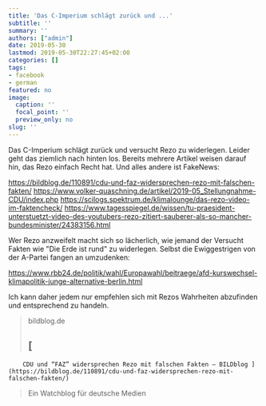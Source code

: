 ```yaml
---
title: 'Das C-Imperium schlägt zurück und ...'
subtitle: ''
summary: ''
authors: ["admin"]
date: 2019-05-30
lastmod: 2019-05-30T22:27:45+02:00
categories: []
tags:
- facebook
- german
featured: no
image:
  caption: ''
  focal_point: ''
  preview_only: no
slug: ''
---
```

Das C-Imperium schlägt zurück und versucht Rezo zu widerlegen. Leider geht das ziemlich nach hinten los. Bereits mehrere Artikel weisen darauf hin, das Rezo einfach Recht hat. Und alles andere ist FakeNews:

https://bildblog.de/110891/cdu-und-faz-widersprechen-rezo-mit-falschen-fakten/
https://www.volker-quaschning.de/artikel/2019-05_Stellungnahme-CDU/index.php
https://scilogs.spektrum.de/klimalounge/das-rezo-video-im-faktencheck/
https://www.tagesspiegel.de/wissen/tu-praesident-unterstuetzt-video-des-youtubers-rezo-zitiert-sauberer-als-so-mancher-bundesminister/24383156.html

Wer Rezo anzweifelt macht sich so lächerlich, wie jemand der Versucht Fakten wie "Die Erde ist rund" zu widerlegen. Selbst die Ewiggestrigen von der A-Partei fangen an umzudenken:

https://www.rbb24.de/politik/wahl/Europawahl/beitraege/afd-kurswechsel-klimapolitik-junge-alternative-berlin.html

Ich kann daher jedem nur empfehlen sich mit Rezos Wahrheiten abzufinden und entsprechend zu handeln.
> bildblog.de
> ## [
		CDU und “FAZ” widersprechen Rezo mit falschen Fakten — BILDblog	](https://bildblog.de/110891/cdu-und-faz-widersprechen-rezo-mit-falschen-fakten/)
>
>Ein Watchblog für deutsche Medien


